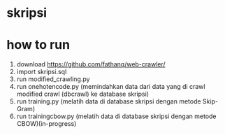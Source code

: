 # skripsi

# how to run
1. download https://github.com/fathanq/web-crawler/
2. import skripsi.sql
3. run modified_crawling.py
4. run onehotencode.py (memindahkan data dari data yang di crawl modified crawl (dbcrawl) ke database skripsi)
5. run training.py (melatih data di database skripsi dengan metode Skip-Gram)
6. run trainingcbow.py (melatih data di database skripsi dengan metode CBOW)(in-progress)
